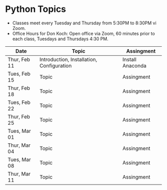 # Python Topics

* Classes meet every Tuesday and Thursday from 5:30PM to 8:30PM vi Zoom.
* Office Hours for Don Koch: Open office via Zoom, 60 minutes prior to each class, Tuesdays and Thursdays 4:30 PM.


| Date         | Topic                                          | Assingment             |
|--------------|------------------------------------------------|------------------------|
| Thur, Feb 11 | Introduction, Installation, Configuration      | Install Anaconda       | 
| Tues, Feb 15 | Topic                                          | Assingment             | 
| Thur, Feb 18 | Topic                                          | Assingment             | 
| Tues, Feb 22 | Topic                                          | Assingment             | 
| Thur, Feb 25 | Topic                                          | Assingment             | 
| Tues, Mar 01 | Topic                                          | Assingment             | 
| Thur, Mar 04 | Topic                                          | Assingment             | 
| Tues, Mar 08 | Topic                                          | Assingment             | 
| Thur, Mar 11 | Topic                                          | Assingment             | 

